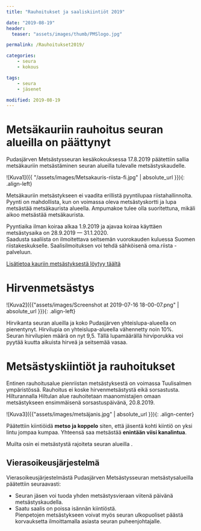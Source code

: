 ```yaml
---
title: "Rauhoitukset ja saaliskiintiöt 2019"

date: "2019-08-19"
header:
  teaser: "assets/images/thumb/PMSlogo.jpg"

permalink: /Rauhoitukset2019/

categories:
    - seura
    - kokous

tags:
    - seura
    - jäsenet

modified: 2019-08-19
---
```


# Metsäkauriin rauhoitus seuran alueilla on päättynyt

Pudasjärven Metsästysseuran kesäkokouksessa 17.8.2019 päätettiin sallia metsäkauriin metsästäminen seuran alueilla tulevalle metsästyskaudelle.

![Kuva1]({{ "/assets/images/Metsakauris-riista-fi.jpg" | absolute_url }}){: .align-left}

Metsäkauriin metsästykseen ei vaadita erillistä pyyntilupaa riistahallinnolta. Pyynti on mahdollista, kun on voimassa oleva metsästyskortti ja lupa metsästää metsäkaurista alueella. Ampumakoe tulee olla suoritettuna, mikäli aikoo metsästää metsäkaurista.

Pyyntiaika ilman koiraa alkaa 1.9.2019 ja ajavaa koiraa käyttäen metsästysaika on 28.9.2019 — 31.1.2020.  
Saadusta saaliista on ilmoitettava seitsemän vuorokauden kuluessa Suomen riistakeskukselle. Saalisilmoituksen voi tehdä sähköisenä oma.riista -palveluun.

<a target = "_blank" href = "https://koulutus.riista.fi/kurssi/metsakauriin-metsastys/">Lisätietoa kauriin metsästyksestä löytyy täältä </a>

# Hirvenmetsästys

![Kuva2]({{"assets/images/Screenshot at 2019-07-16 18-00-07.png" | absolute_url }}){: .align-left}

Hirvikanta seuran alueilla ja koko Pudasjärven yhteislupa-alueella on pienentynyt.  Hirvilupia on  yhteislupa-alueella vähennetty noin 10%.  
Seuran hirvilupien määrä on nyt 9,5. Tällä lupamäärällä hirviporukka voi pyytää kuutta aikuista hirveä ja seitsemää vasaa.

# Metsästyskiintiöt ja rauhoitukset

Entinen rauhoitusalue pienriistan metsästyksestä on voimassa Tuulisalmen ympäristössä. Rauhoitus ei koske hirvenmetsästystä eikä sorsastusta.  
Hilturannalla Hiltulan alue rauhoitetaan maanomistajien omaan metsästykseen ensimmäisenä sorsastuspäivänä, 20.8.2019.

![Kuva3]({{"assets/images/metsäjanis.jpg" | absolute_url }}){: .align-center}

Päätettiin kiintiöidä **metso ja koppelo** siten, että jäsentä kohti kiintiö on yksi lintu jompaa kumpaa. Yhteensä saa metsästää **enintään viisi kanalintua**.

Muilta osin ei metsästystä rajoiteta seuran alueilla .

## Vierasoikeusjärjestelmä

Vierasoikeusjärjestelmästä Pudasjärven Metsästysseuran metsästysalueilla päätettiin seuraavasti:
- Seuran jäsen  voi tuoda yhden metsästysvieraan viitenä päivänä metsästyskaudella.
- Saatu saalis on poissa isännän kiintiöstä.  
Pienpetojen metsästykseen voivat myös seuran ulkopuoliset päästä korvauksetta ilmoittamalla asiasta seuran puheenjohtajalle.
